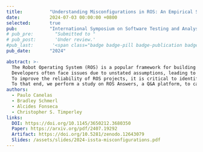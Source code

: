 ```yaml
---
title:          "Understanding Misconfigurations in ROS: An Empirical Study and Current Approaches"
date:           2024-07-03 00:00:00 +0800
selected:       true
pub:            "International Symposium on Software Testing and Analysis (ISSTA)"
# pub_pre:        "Submitted to "
# pub_post:       'Under review.'
#pub_last:       '<span class="badge badge-pill badge-publication badge-success">Just Accepted!</span>&nbsp;&nbsp; 🎉'
pub_date:       "2024"

abstract: >-
  The Robot Operating System (ROS) is a popular framework for building robot software from reusable components, but configuring and connecting these components correctly is challenging. 
  Developers often face issues due to unstated assumptions, leading to misconfigurations that can result in unpredictable and dangerous behavior. 
  To improve the reliability of ROS projects, it is critical to identify the broader set of  misconfigurations. 
  To that end, we perform a study on ROS Answers, a Q&A platform, to categorize these misconfigurations and evaluate how well existing detection techniques cover them. We identified 12 high-level categories and 50 sub-categories, with 27 not covered by current techniques.
authors:
  - Paulo Canelas
  - Bradley Schmerl
  - Alcides Fonseca
  - Christopher S. Timperley
links:
  DOI: https://doi.org/10.1145/3650212.3680350
  Paper: https://arxiv.org/pdf/2407.19292
  Artifact: https://doi.org/10.5281/zenodo.12643079
  Slides: /assets/slides/2024-issta-misconfigurations.pdf
---
```

